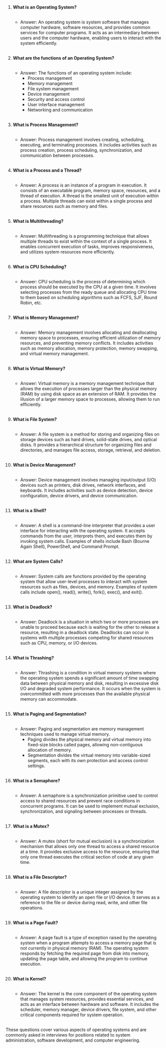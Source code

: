 1. **What is an Operating System?** <br/><br/>
   - Answer: An operating system is system software that manages computer hardware, software resources, and provides common services for computer programs. It acts as an intermediary between users and the computer hardware, enabling users to interact with the system efficiently.<br/><br/>

2. **What are the functions of an Operating System?**<br/><br/>
   - Answer: The functions of an operating system include:
     - Process management
     - Memory management
     - File system management
     - Device management
     - Security and access control
     - User interface management
     - Networking and communication<br/><br/>

3. **What is Process Management?**<br/><br/>
   - Answer: Process management involves creating, scheduling, executing, and terminating processes. It includes activities such as process creation, process scheduling, synchronization, and communication between processes.<br/><br/>

4. **What is a Process and a Thread?**<br/><br/>
   - Answer: A process is an instance of a program in execution. It consists of an executable program, memory space, resources, and a thread of execution. A thread is the smallest unit of execution within a process. Multiple threads can exist within a single process and share resources such as memory and files.<br/><br/>

5. **What is Multithreading?**<br/><br/>
   - Answer: Multithreading is a programming technique that allows multiple threads to exist within the context of a single process. It enables concurrent execution of tasks, improves responsiveness, and utilizes system resources more efficiently.<br/><br/>

6. **What is CPU Scheduling?**<br/><br/>
   - Answer: CPU scheduling is the process of determining which process should be executed by the CPU at a given time. It involves selecting processes from the ready queue and allocating CPU time to them based on scheduling algorithms such as FCFS, SJF, Round Robin, etc.<br/><br/>

7. **What is Memory Management?**<br/><br/>
   - Answer: Memory management involves allocating and deallocating memory space to processes, ensuring efficient utilization of memory resources, and preventing memory conflicts. It includes activities such as memory allocation, memory protection, memory swapping, and virtual memory management.<br/><br/>

8. **What is Virtual Memory?**<br/><br/>
   - Answer: Virtual memory is a memory management technique that allows the execution of processes larger than the physical memory (RAM) by using disk space as an extension of RAM. It provides the illusion of a larger memory space to processes, allowing them to run efficiently.<br/><br/>

9. **What is File System?**<br/><br/>
   - Answer: A file system is a method for storing and organizing files on storage devices such as hard drives, solid-state drives, and optical disks. It provides a hierarchical structure for organizing files and directories, and manages file access, storage, retrieval, and deletion.<br/><br/>

10. **What is Device Management?**<br/><br/>
    - Answer: Device management involves managing input/output (I/O) devices such as printers, disk drives, network interfaces, and keyboards. It includes activities such as device detection, device configuration, device drivers, and device communication.<br/><br/>

11. **What is a Shell?**<br/><br/>
    - Answer: A shell is a command-line interpreter that provides a user interface for interacting with the operating system. It accepts commands from the user, interprets them, and executes them by invoking system calls. Examples of shells include Bash (Bourne Again Shell), PowerShell, and Command Prompt.<br/><br/>

12. **What are System Calls?**<br/><br/>
    - Answer: System calls are functions provided by the operating system that allow user-level processes to interact with system resources such as files, devices, and memory. Examples of system calls include open(), read(), write(), fork(), exec(), and exit().<br/><br/>

13. **What is Deadlock?**<br/><br/>
    - Answer: Deadlock is a situation in which two or more processes are unable to proceed because each is waiting for the other to release a resource, resulting in a deadlock state. Deadlocks can occur in systems with multiple processes competing for shared resources such as CPU, memory, or I/O devices.<br/><br/>

14. **What is Thrashing?**<br/><br/>
    - Answer: Thrashing is a condition in virtual memory systems where the operating system spends a significant amount of time swapping data between physical memory and disk, resulting in excessive disk I/O and degraded system performance. It occurs when the system is overcommitted with more processes than the available physical memory can accommodate.<br/><br/>

15. **What is Paging and Segmentation?**<br/><br/>
    - Answer: Paging and segmentation are memory management techniques used to manage virtual memory.
      - Paging divides the physical memory and virtual memory into fixed-size blocks called pages, allowing non-contiguous allocation of memory.
      - Segmentation divides the virtual memory into variable-sized segments, each with its own protection and access control settings.<br/><br/>

16. **What is a Semaphore?**<br/><br/>
    - Answer: A semaphore is a synchronization primitive used to control access to shared resources and prevent race conditions in concurrent programs. It can be used to implement mutual exclusion, synchronization, and signaling between processes or threads.<br/><br/>

17. **What is a Mutex?**<br/><br/>
    - Answer: A mutex (short for mutual exclusion) is a synchronization mechanism that allows only one thread to access a shared resource at a time. It provides exclusive access to the resource, ensuring that only one thread executes the critical section of code at any given time.<br/><br/>

18. **What is a File Descriptor?**<br/><br/>
    - Answer: A file descriptor is a unique integer assigned by the operating system to identify an open file or I/O device. It serves as a reference to the file or device during read, write, and other file operations.<br/><br/>

19. **What is a Page Fault?**<br/><br/>
    - Answer: A page fault is a type of exception raised by the operating system when a program attempts to access a memory page that is not currently in physical memory (RAM). The operating system responds by fetching the required page from disk into memory, updating the page table, and allowing the program to continue execution.<br/><br/>

20. **What is Kernel?**<br/><br/>
    - Answer: The kernel is the core component of the operating system that manages system resources, provides essential services, and acts as an interface between hardware and software. It includes the scheduler, memory manager, device drivers, file system, and other critical components required for system operation.<br/><br/>

These questions cover various aspects of operating systems and are commonly asked in interviews for positions related to system administration, software development, and computer engineering.
